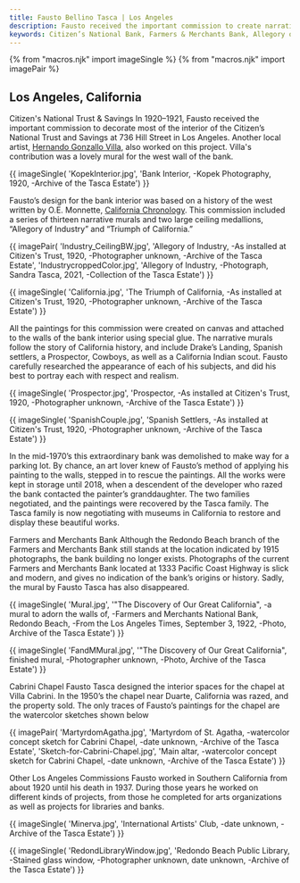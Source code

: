 ```yaml
---
title: Fausto Bellino Tasca | Los Angeles
description: Fausto received the important commission to create narrative historical murals for Citizen’s National Bank in Los Angeles. He also painted a mural for Farmers and Merchants Bank. Another important commission was the interior design and execution of paintings for the chapel at Villa Cabrini.
keywords: Citizen’s National Bank, Farmers & Merchants Bank, Allegory of Industry, Triumph of California, Villa Cabrini, St. Agatha, Drake’s Landing.
---
```

{% from "macros.njk" import imageSingle %}
{% from "macros.njk" import imagePair %}

## Los Angeles, California

<span class="intro">Citizen's National Trust & Savings </span>In 1920&#8211;1921, Fausto received the important commission to decorate most of the interior of the Citizen’s National Trust and Savings at 736 Hill Street in Los Angeles. Another local artist, <a href="https://collections.lacma.org/node/166797" target="_blank">Hernando Gonzallo Villa</a>, also worked on this project. Villa's contribution was a lovely mural for the west wall of the bank.

{{ imageSingle(
'KopekInterior.jpg',
'Bank Interior, -Kopek Photography, 1920, -Archive of the Tasca Estate')
}}

Fausto’s design for the bank interior was based on a history of the west written by O.E. Monnette, <a href="https://www.google.com/books/edition/California_Chronology/gBs1AQAAMAAJ?hl=en&gbpv=1" target="_blank">California Chronology</a>. This commission included a series of thirteen narrative murals and two large ceiling medallions, “Allegory of Industry” and “Triumph of California.”

{{ imagePair(
'Industry_CeilingBW.jpg',
'Allegory of Industry, -As installed at Citizen\'s Trust, 1920, -Photographer unknown, -Archive of the Tasca Estate',
'IndustrycroppedColor.jpg',
'Allegory of Industry, -Photograph, Sandra Tasca, 2021, -Collection of the Tasca Estate')
}}

{{ imageSingle(
'California.jpg',
'The Triumph of California, -As installed at Citizen\'s Trust, 1920, -Photographer unknown, -Archive of the Tasca Estate')
}}

All the paintings for this commission were created on canvas and attached to the walls of the bank interior using special glue. The narrative murals follow the story of California history, and include Drake’s Landing, Spanish settlers, a Prospector, Cowboys, as well as a California Indian scout. Fausto carefully researched the appearance of each of his subjects, and did his best to portray each with respect and realism.

{{ imageSingle(
'Prospector.jpg',
'Prospector, -As installed at Citizen\'s Trust, 1920, -Photographer unknown, -Archive of the Tasca Estate')
}}

{{ imageSingle(
'SpanishCouple.jpg',
'Spanish Settlers, -As installed at Citizen\'s Trust, 1920, -Photographer unknown, -Archive of the Tasca Estate')
}}

In the mid-1970’s this extraordinary bank was demolished to make way for a parking lot. By chance, an art lover knew of Fausto’s method of applying his painting to the walls, stepped in to rescue the paintings. All the works were kept in storage until 2018, when a descendent of the developer who razed the bank contacted the painter’s granddaughter. The two families negotiated, and the paintings were recovered by the Tasca family. The Tasca family is now negotiating with museums in California to restore and display these beautiful works.

<span class="intro">Farmers and Merchants Bank </span>Although the Redondo Beach branch of the Farmers and Merchants Bank still stands at the location indicated by 1915 photographs, the bank building no longer exists. Photographs of the current Farmers and Merchants Bank located at 1333 Pacific Coast Highway is slick and modern, and gives no indication of the bank’s origins or history. Sadly, the mural by Fausto Tasca has also disappeared.

{{ imageSingle(
'Mural.jpg',
'"The Discovery of Our Great California", -a mural to adorn the walls of, -Farmers and Merchants National Bank, Redondo Beach, -From the Los Angeles Times, September 3, 1922, -Photo, Archive of the Tasca Estate')
}}

{{ imageSingle(
'FandMMural.jpg',
'"The Discovery of Our Great California", finished mural, -Photographer unknown, -Photo, Archive of the Tasca Estate')
}}

<span class="intro">Cabrini Chapel </span>Fausto Tasca designed the interior spaces for the chapel at Villa Cabrini. In the 1950’s the chapel near Duarte, California was razed, and the property sold. The only traces of Fausto’s paintings for the chapel are the watercolor sketches shown below

{{ imagePair(
'MartyrdomAgatha.jpg',
'Martyrdom of St. Agatha, -watercolor concept sketch for Cabrini Chapel, -date unknown, -Archive of the Tasca Estate',
'Sketch-for-Cabrini-Chapel.jpg',
'Main altar, -watercolor concept sketch for Cabrini Chapel, -date unknown, -Archive of the Tasca Estate')
}}

<span class="intro">Other Los Angeles Commissions </span>Fausto worked in Southern California from about 1920 until his death in 1937. During those years he worked on different kinds of projects, from those he completed for arts organizations as well as projects for libraries and banks.

{{ imageSingle(
'Minerva.jpg',
'International Artists\' Club, -date unknown, -Archive of the Tasca Estate')
}}

<div id="redondo-library">
{{ imageSingle(
'RedondLibraryWindow.jpg',
'Redondo Beach Public Library, -Stained glass window, -Photographer unknown, date unknown, -Archive of the Tasca Estate')
}}
</div>
